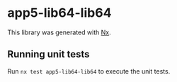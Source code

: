 # app5-lib64-lib64

This library was generated with [Nx](https://nx.dev).

## Running unit tests

Run `nx test app5-lib64-lib64` to execute the unit tests.
